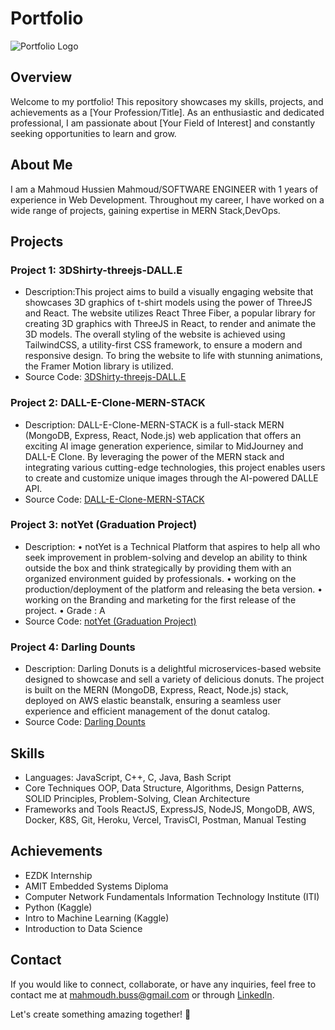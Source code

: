 # Portfolio

![Portfolio Logo]()

## Overview

Welcome to my portfolio! This repository showcases my skills, projects, and achievements as a [Your Profession/Title]. As an enthusiastic and dedicated professional, I am passionate about [Your Field of Interest] and constantly seeking opportunities to learn and grow.

## About Me

I am a Mahmoud Hussien Mahmoud/SOFTWARE ENGINEER with 1 years of experience in Web Development. Throughout my career, I have worked on a wide range of projects, gaining expertise in MERN Stack,DevOps. 
## Projects

### Project 1: 3DShirty-threejs-DALL.E

- Description:This project aims to build a visually engaging website that showcases 3D graphics of t-shirt models using the power of ThreeJS and React. The
website utilizes React Three Fiber, a popular library for creating 3D graphics with ThreeJS in React, to render and animate the 3D models. The
overall styling of the website is achieved using TailwindCSS, a utility-first CSS framework, to ensure a modern and responsive design. To bring
the website to life with stunning animations, the Framer Motion library is utilized.
- Source Code: [3DShirty-threejs-DALL.E](https://github.com/mahmudhmh/3DShirty-threejs-DALL.E)

### Project 2: DALL-E-Clone-MERN-STACK

- Description: DALL-E-Clone-MERN-STACK is a full-stack MERN (MongoDB, Express, React, Node.js) web application that offers an exciting AI image generation
experience, similar to MidJourney and DALL-E Clone. By leveraging the power of the MERN stack and integrating various cutting-edge
technologies, this project enables users to create and customize unique images through the AI-powered DALLE API.
- Source Code: [DALL-E-Clone-MERN-STACK](https://github.com/mahmudhmh/DALL-E-Clone-MERN-STACK)

### Project 3: notYet (Graduation Project)

- Description: • notYet is a Technical Platform that aspires to help all who seek improvement in problem-solving and develop an ability to think outside the box
and think strategically by providing them with an organized environment guided by professionals.
• working on the production/deployment of the platform and releasing the beta version.
• working on the Branding and marketing for the first release of the project.
• Grade : A
- Source Code: [notYet (Graduation Project)](https://github.com/omar3anan/notYet)

### Project 4: Darling Dounts

- Description: Darling Donuts is a delightful microservices-based website designed to showcase and sell a variety of delicious donuts. The project is built
on the MERN (MongoDB, Express, React, Node.js) stack, deployed on AWS elastic beanstalk, ensuring a seamless user experience and efficient
management of the donut catalog.
- Source Code: [Darling Dounts](https://github.com/mahmudhmh/DarlingDounts)

## Skills

- Languages: JavaScript, C++, C, Java, Bash Script
- Core Techniques OOP, Data Structure, Algorithms, Design Patterns, SOLID Principles, Problem-Solving, Clean Architecture
- Frameworks and Tools ReactJS, ExpressJS, NodeJS, MongoDB, AWS, Docker, K8S, Git, Heroku, Vercel, TravisCI, Postman, Manual Testing


## Achievements

- EZDK Internship 
- AMIT Embedded Systems Diploma 
- Computer Network Fundamentals Information Technology Institute (ITI)
-  Python (Kaggle) 
- Intro to Machine Learning (Kaggle)
- Introduction to Data Science 

## Contact

If you would like to connect, collaborate, or have any inquiries, feel free to contact me at [mahmoudh.buss@gmail.com](mailto:mahmoudh.buss@gmail.com) or through [LinkedIn](https://www.linkedin.com/in/mahmudhmh/).

Let's create something amazing together! 🚀
